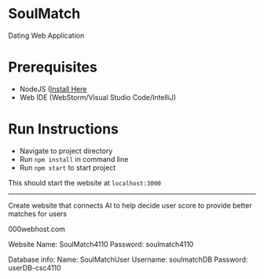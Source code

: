 # SoulMatch
Dating Web Application

# Prerequisites
- NodeJS ([Install Here](https://nodejs.org/en/)
- Web IDE (WebStorm/Visual Studio Code/IntelliJ)

# Run Instructions
- Navigate to project directory
- Run `npm install` in command line
- Run `npm start` to start project

This should start the website at `localhost:3000`

---

Create website that connects AI to help decide user score to provide better matches for users

000webhost.com

Website Name: SoulMatch4110
Password: soulmatch4110


Database info:
Name: SoulMatchUser
Username: soulmatchDB
Password: userDB-csc4110